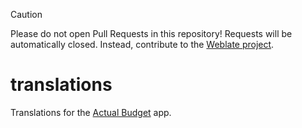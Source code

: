 > [!CAUTION]
> Please do not open Pull Requests in this repository! Requests will be automatically closed. Instead, contribute to the [Weblate project](https://hosted.weblate.org/projects/actualbudget/).

# translations
Translations for the [Actual Budget](https://actualbudget.org) app.


